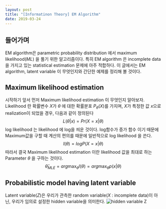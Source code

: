 ```yaml
---
layout: post
title: "[Informatinon Theory] EM Algorithm"
date: 2019-03-24
---
```

## 들어가며
EM algorithm은 parametric probability distribution 에서 maximum likelihood(*ML*) 을 풀기 위한 알고리즘이다. 특히 EM algorithm 은 incomplete data 을 가지고 있는 statistical estimation 문제에 아주 적합하다. 이 글에서는 EM algorithm, latent variable 이 무엇인지와 간단한 예제를 정리해 볼 것이다.

## Maximum likelihood estimation
시작하기 앞서 먼저 Maximum likelihood estimation 이 무엇인지 알아보자. Likelihood 란 확률변수 $X$가 $\theta$ 에 대한 확률분포 $P_{\theta}(X)$를 가지며, $X$가 특정한 값 $x$으로 realization이 되었을 경우, 다음과 같이 정의된다
$$ L(\theta|x) = Pr(X=x|\theta) $$
log likelihood 는 likelihood 에 log을 씌운 것이다. log함수가 증가 함수 이기 때문에 Maximum값을 구할 때 계산의 편의를 때문에 일반적으로 log likelihood 을 쓴다.
$$ l(\theta) = log P(X=x|\theta) $$
따라서 결국 Maximum likelihood estimation 이란 likelihood 값을 최대로 하는 Parameter $\theta$ 을 구하는 것이다.
$$ \hat{\theta}_{MLE} = arg \max_{\theta} l(\theta) = arg \max_{\theta} p(x|\theta) $$

## Probabilistic model having latent variable
Latent variable($Z$)은 우리가 관측한 random variable($X$ : incomplete data)이 아닌, 우리가 임의로 설정한 hidden variable을 의미한다.
![hidden variable Z](/assets/images/posts/post1_1.png)
